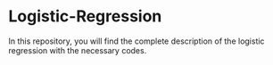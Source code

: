 # Logistic-Regression
In this repository, you will find the complete description of the logistic regression with the necessary codes.
